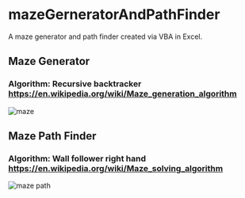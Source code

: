 # mazeGerneratorAndPathFinder
A maze generator and path finder created via VBA in Excel.

## Maze Generator
### Algorithm: Recursive backtracker <https://en.wikipedia.org/wiki/Maze_generation_algorithm>
![maze](https://user-images.githubusercontent.com/16481229/27313594-35c01b0a-55a1-11e7-80bd-0a080330ad4e.png)

## Maze Path Finder
### Algorithm: Wall follower right hand <https://en.wikipedia.org/wiki/Maze_solving_algorithm>
![maze path](https://user-images.githubusercontent.com/16481229/27313593-358fe43a-55a1-11e7-94c8-ab78bcc81ac6.png)
